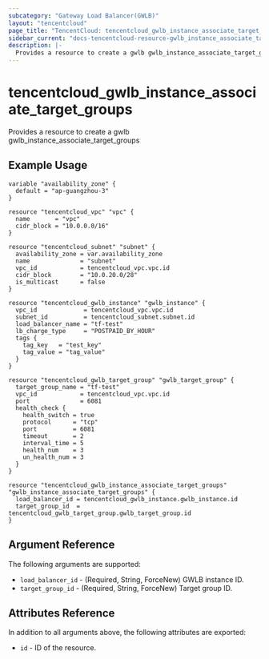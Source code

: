 ```yaml
---
subcategory: "Gateway Load Balancer(GWLB)"
layout: "tencentcloud"
page_title: "TencentCloud: tencentcloud_gwlb_instance_associate_target_groups"
sidebar_current: "docs-tencentcloud-resource-gwlb_instance_associate_target_groups"
description: |-
  Provides a resource to create a gwlb gwlb_instance_associate_target_groups
---
```


# tencentcloud_gwlb_instance_associate_target_groups

Provides a resource to create a gwlb gwlb_instance_associate_target_groups

## Example Usage

```hcl
variable "availability_zone" {
  default = "ap-guangzhou-3"
}

resource "tencentcloud_vpc" "vpc" {
  name       = "vpc"
  cidr_block = "10.0.0.0/16"
}

resource "tencentcloud_subnet" "subnet" {
  availability_zone = var.availability_zone
  name              = "subnet"
  vpc_id            = tencentcloud_vpc.vpc.id
  cidr_block        = "10.0.20.0/28"
  is_multicast      = false
}

resource "tencentcloud_gwlb_instance" "gwlb_instance" {
  vpc_id             = tencentcloud_vpc.vpc.id
  subnet_id          = tencentcloud_subnet.subnet.id
  load_balancer_name = "tf-test"
  lb_charge_type     = "POSTPAID_BY_HOUR"
  tags {
    tag_key   = "test_key"
    tag_value = "tag_value"
  }
}

resource "tencentcloud_gwlb_target_group" "gwlb_target_group" {
  target_group_name = "tf-test"
  vpc_id            = tencentcloud_vpc.vpc.id
  port              = 6081
  health_check {
    health_switch = true
    protocol      = "tcp"
    port          = 6081
    timeout       = 2
    interval_time = 5
    health_num    = 3
    un_health_num = 3
  }
}

resource "tencentcloud_gwlb_instance_associate_target_groups" "gwlb_instance_associate_target_groups" {
  load_balancer_id = tencentcloud_gwlb_instance.gwlb_instance.id
  target_group_id  = tencentcloud_gwlb_target_group.gwlb_target_group.id
}
```

## Argument Reference

The following arguments are supported:

* `load_balancer_id` - (Required, String, ForceNew) GWLB instance ID.
* `target_group_id` - (Required, String, ForceNew) Target group ID.

## Attributes Reference

In addition to all arguments above, the following attributes are exported:

* `id` - ID of the resource.



